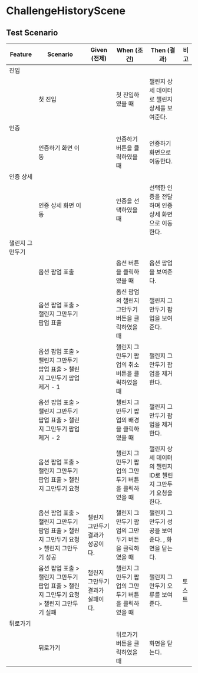 # ChallengeHistoryScene

## Test Scenario

| Feature  | Scenario                                              | Given (전제)         | When (조건)                     | Then (결과)                            | 비고  |
| -------- | ----------------------------------------------------- | ------------------ | ----------------------------- | ------------------------------------ | --- |
| 진입       |                                                       |                    |                               |                                      |     |
|          | 첫 진입                                                  |                    | 첫 진입하였을 때                     | 챌린지 상세 데이터로 챌린지 상세를 보여준다.            |     |
| 인증       |                                                       |                    |                               |                                      |     |
|          | 인증하기 화면 이동                                            |                    | 인증하기 버튼을 클릭하였을 때              | 인증하기 화면으로 이동한다.                      |     |
| 인증 상세    |                                                       |                    |                               |                                      |     |
|          | 인증 상세 화면 이동                                           |                    | 인증을 선택하였을 때                   | 선택한 인증을 전달하며 인증 상세 화면으로 이동한다.        |     |
| 챌린지 그만두기 |                                                       |                    |                               |                                      |     |
|          | 옵션 팝업 표출                                              |                    | 옵션 버튼을 클릭하였을 때                | 옵션 팝업을 보여준다.                         |     |
|          | 옵션 팝업 표출 > 챌린지 그만두기 팝업 표출                             |                    | 옵션 팝업의 챌린지 그만두기 버튼을 클릭하였을 때   | 챌린지 그만두기 팝업을 보여준다.                   |     |
|          | 옵션 팝업 표출 > 챌린지 그만두기 팝업 표출 > 챌린지 그만두기 팝업 제거 - 1        |                    | 챌린지 그만두기 팝업의 취소 버튼을 클릭하였을 때   | 챌린지 그만두기 팝업을 제거한다.                   |     |
|          | 옵션 팝업 표출 > 챌린지 그만두기 팝업 표출 > 챌린지 그만두기 팝업 제거 - 2        |                    | 챌린지 그만두기 팝업의 배경을 클릭하였을 때      | 챌린지 그만두기 팝업을 제거한다.                   |     |
|          | 옵션 팝업 표출 > 챌린지 그만두기 팝업 표출 > 챌린지 그만두기 요청               |                    | 챌린지 그만두기 팝업의 그만두기 버튼을 클릭하였을 때 | 챌린지 상세 데이터의 챌린지 ID로 챌린지 그만두기 요청을 한다. |     |
|          | 옵션 팝업 표출 > 챌린지 그만두기 팝업 표출 > 챌린지 그만두기 요청 > 챌린지 그만두기 성공 | 챌린지 그만두기 결과가 성공이다. | 챌린지 그만두기 팝업의 그만두기 버튼을 클릭하였을 때 | 챌린지 그만두기 성공을 보여준다. , 화면을 닫는다.        |     |
|          | 옵션 팝업 표출 > 챌린지 그만두기 팝업 표출 > 챌린지 그만두기 요청 > 챌린지 그만두기 실패 | 챌린지 그만두기 결과가 실패이다. | 챌린지 그만두기 팝업의 그만두기 버튼을 클릭하였을 때 | 챌린지 그만두기 오류를 보여준다.                   | 토스트 |
| 뒤로가기     |                                                       |                    |                               |                                      |     |
|          | 뒤로가기                                                  |                    | 뒤로가기 버튼을 클릭하였을 때              | 화면을 닫는다.                             |
